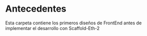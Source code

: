 # Antecedentes

Esta carpeta contiene los primeros diseños de FrontEnd antes de implementar el desarrollo con Scaffold-Eth-2
